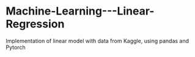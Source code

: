 # Machine-Learning---Linear-Regression
Implementation of linear model with data from Kaggle, using pandas and Pytorch
